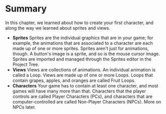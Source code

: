 # Summary

In this chapter, we learned about how to create your first character, and along the way we learned about sprites and views.

* **Sprites** Sprites are the individual graphics that are in your game; for example, the animations that are associated to a character are each made up of one or more sprites.  Sprites aren't just for animations, though.  A button's image is a sprite, and so is the mouse cursor image.  Sprites are imported and managed through the Sprites editor in the Project Tree.
* **Views** Views are collections of animations.  An individual animation is called a Loop.  Views are made up of one or more Loops.  Loops that contain grapes, apples, and oranges are called Fruit Loops.
* **Characters** Your game has to contain at least one character, and most games will have many more than that.  Characters that the player controls are called Player Characters (PCs), and characters that are computer-controlled are called Non-Player Characters (NPCs).  More on NPCs later.
